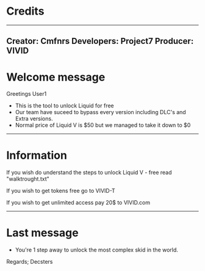 # Credits
------------------------------------------------------------------------------------------------------------------------------------
Creator: Cmfnrs
Developers: Project7
Producer: VIVID
------------------------------------------------------------------------------------------------------------------------------------
# Welcome message

Greetings User1

- This is the tool to unlock Liquid for free
- Our team have suceed to bypass every version including DLC's and Extra versions.
- Normal price of Liquid V is $50 but we managed to take it down to $0 
------------------------------------------------------------------------------------------------------------------------------------
# Information

If you wish do understand the steps to unlock Liquid V - free read "walktrought.txt"

If you wish to get tokens free go to VIVID-T

If you wish to get unlimited access pay 20$ to VIVID.com

-------------------------------------------------------------------------------------------------------------------------------------
# Last message


- You're 1 step away to unlock the most complex skid in the world.


Regards; Decsters

